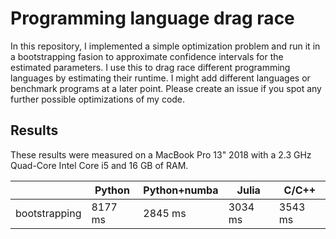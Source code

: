 # Programming language drag race

In this repository, I implemented a simple optimization problem and run it in a bootstrapping
fasion to approximate confidence intervals for the estimated parameters. I use this to drag race
different programming languages by estimating their runtime. I might add different languages
or benchmark programs at a later point. Please create an issue if you spot any further possible
optimizations of my code.

## Results

These results were measured on a MacBook Pro 13" 2018 with a 2.3 GHz Quad-Core Intel Core i5 and
16 GB of RAM.

|               | Python  | Python+numba | Julia   | C/C++   |
|---------------|---------|--------------|---------|---------|
| bootstrapping | 8177 ms | 2845 ms      | 3034 ms | 3543 ms |
